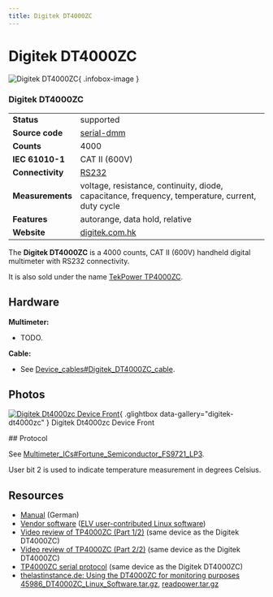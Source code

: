 ```yaml
---
title: Digitek DT4000ZC
---
```


# Digitek DT4000ZC

<div class="infobox" markdown>

![Digitek DT4000ZC](./img/Digitek_dt4000zc_device_front.png){ .infobox-image }

### Digitek DT4000ZC

| | |
|---|---|
| **Status** | supported |
| **Source code** | [serial-dmm](https://github.com/OpenTraceLab/OpenTraceCapture/tree/main/src/hardware/serial-dmm) |
| **Counts** | 4000 |
| **IEC 61010-1** | CAT II (600V) |
| **Connectivity** | [RS232](https://sigrok.org/wiki/Device_cables#Digitek_DT4000ZC_cable) |
| **Measurements** | voltage, resistance, continuity, diode, capacitance, frequency, temperature, current, duty cycle |
| **Features** | autorange, data hold, relative |
| **Website** | [digitek.com.hk](http://www.digitek.com.hk/en/cpxx.php?id=697) |

</div>

The **Digitek DT4000ZC** is a 4000 counts, CAT II (600V) handheld digital multimeter with RS232 connectivity.

It is also sold under the name [TekPower TP4000ZC](https://sigrok.org/wiki/TekPower_TP4000ZC).

## Hardware

**Multimeter:**

- TODO.

**Cable:**

- See [Device_cables#Digitek_DT4000ZC_cable](https://sigrok.org/wiki/Device_cables#Digitek_DT4000ZC_cable).

## Photos

<div class="photo-grid" markdown>

[![Digitek Dt4000zc Device Front](./img/Digitek_dt4000zc_device_front.png)](./img/Digitek_dt4000zc_device_front.png "Digitek Dt4000zc Device Front"){ .glightbox data-gallery="digitek-dt4000zc" }
<span class="caption">Digitek Dt4000zc Device Front</span>

</div>
## Protocol

See [Multimeter_ICs#Fortune_Semiconductor_FS9721_LP3](https://sigrok.org/wiki/Multimeter_ICs#Fortune_Semiconductor_FS9721_LP3).

User bit 2 is used to indicate temperature measurement in degrees Celsius.

## Resources
- [Manual](http://www.elv-downloads.de/service/manuals_hw/45986_DT4000_ZD_V1.01_UM.pdf) (German)
- [Vendor software](http://www.elv-downloads.de/Assets/Produkte/4/459/45986/Downloads/45986_Usersoftware_Win7.zip) ([ELV user-contributed Linux software](http://www.elv-downloads.de/service/manuals_hw/45986_DT4000ZC_Linux_Software.tar.gz))
- [Video review of TP4000ZC (Part 1/2)](http://www.youtube.com/watch?v=kXzAD74C5As) (same device as the Digitek DT4000ZC)
- [Video review of TP4000ZC (Part 2/2)](http://www.youtube.com/watch?v=7pbRLom7bNc) (same device as the Digitek DT4000ZC)
- [TP4000ZC serial protocol](http://www.multimeterwarehouse.com/TP4000ZC/TP4000ZC_serial_protocol.pdf) (same device as the Digitek DT4000ZC)
- [thelastinstance.de: Using the DT4000ZC for monitoring purposes](http://thelastinstance.de/elek/project14.phtml)
[45986_DT4000ZC_Linux_Software.tar.gz](http://thelastinstance.de/uploads/files/45986_DT4000ZC_Linux_Software.tar.gz), [readpower.tar.gz](http://thelastinstance.de/uploads/files/readpower.tar.gz)

